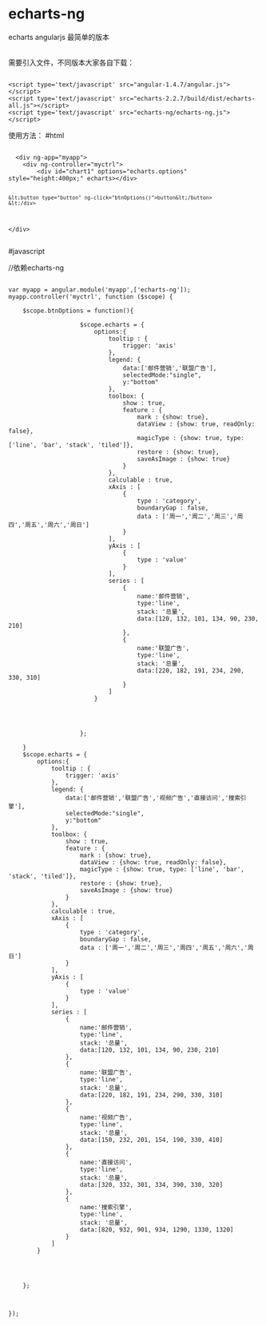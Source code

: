 # echarts-ng
echarts  angularjs 最简单的版本

<br/>
需要引入文件，不同版本大家各自下载：<br/>
<pre><code>
&lt;script type='text/javascript' src="angular-1.4.7/angular.js">&lt;/script>
&lt;script type='text/javascript' src="echarts-2.2.7/build/dist/echarts-all.js">&lt;/script>
&lt;script type='text/javascript' src="echarts-ng/echarts-ng.js">&lt;/script>
</code></pre>
使用方法：
#html
<pre><code>
  &lt;div ng-app="myapp">
    &lt;div ng-controller="myctrl">
        &lt;div id="chart1" options="echarts.options" style="height:400px;" echarts>&lt;/div>

	&lt;button type="button" ng-click="btnOptions()">button&lt;/button>
    &lt;/div>
&lt;/div>
</code></pre>


#javascript

//依赖echarts-ng
<pre><code>
var myapp = angular.module('myapp',['echarts-ng']);
myapp.controller('myctrl', function ($scope) {
    
	$scope.btnOptions = function(){

					$scope.echarts = {
						options:{
							tooltip : {
								trigger: 'axis'
							},
							legend: {
								data:['邮件营销','联盟广告'],
								selectedMode:"single",
								y:"bottom"
							},
							toolbox: {
								show : true,
								feature : {
									mark : {show: true},
									dataView : {show: true, readOnly: false},
									magicType : {show: true, type: ['line', 'bar', 'stack', 'tiled']},
									restore : {show: true},
									saveAsImage : {show: true}
								}
							},
							calculable : true,
							xAxis : [
								{
									type : 'category',
									boundaryGap : false,
									data : ['周一','周二','周三','周四','周五','周六','周日']
								}
							],
							yAxis : [
								{
									type : 'value'
								}
							],
							series : [
								{
									name:'邮件营销',
									type:'line',
									stack: '总量',
									data:[120, 132, 101, 134, 90, 230, 210]
								},
								{
									name:'联盟广告',
									type:'line',
									stack: '总量',
									data:[220, 182, 191, 234, 290, 330, 310]
								}
							]
						}




					};
	
	}
	$scope.echarts = {
		options:{
			tooltip : {
				trigger: 'axis'
			},
			legend: {
				data:['邮件营销','联盟广告','视频广告','直接访问','搜索引擎'],
				selectedMode:"single",
				y:"bottom"
			},
			toolbox: {
				show : true,
				feature : {
					mark : {show: true},
					dataView : {show: true, readOnly: false},
					magicType : {show: true, type: ['line', 'bar', 'stack', 'tiled']},
					restore : {show: true},
					saveAsImage : {show: true}
				}
			},
			calculable : true,
			xAxis : [
				{
					type : 'category',
					boundaryGap : false,
					data : ['周一','周二','周三','周四','周五','周六','周日']
				}
			],
			yAxis : [
				{
					type : 'value'
				}
			],
			series : [
				{
					name:'邮件营销',
					type:'line',
					stack: '总量',
					data:[120, 132, 101, 134, 90, 230, 210]
				},
				{
					name:'联盟广告',
					type:'line',
					stack: '总量',
					data:[220, 182, 191, 234, 290, 330, 310]
				},
				{
					name:'视频广告',
					type:'line',
					stack: '总量',
					data:[150, 232, 201, 154, 190, 330, 410]
				},
				{
					name:'直接访问',
					type:'line',
					stack: '总量',
					data:[320, 332, 301, 334, 390, 330, 320]
				},
				{
					name:'搜索引擎',
					type:'line',
					stack: '总量',
					data:[820, 932, 901, 934, 1290, 1330, 1320]
				}
			]
		}




	};


 
});
</code>
</pre>

